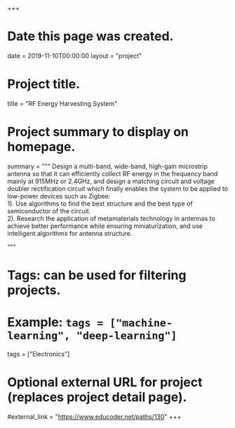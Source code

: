 +++
# Date this page was created.
date = 2019-11-10T00:00:00
layout = "project"

# Project title.
title = "RF Energy Harvesting System"

# Project summary to display on homepage.
summary = """
  Design a multi-band, wide-band, high-gain microstrip antenna so that it can efficiently collect RF energy in the frequency band mainly at 915MHz or 2.4GHz, and design a matching circuit and voltage doubler rectification circuit which finally enables the system to be applied to low-power devices such as Zigbee:<br>
 1).  Use algorithms to find the best structure and the best type of semiconductor of the circuit.<br>
 2).  Research the application of metamaterials technology in antennas to achieve better performance while ensuring miniaturization, and use intelligent algorithms for antenna structure.
 
 """

# Tags: can be used for filtering projects.
# Example: `tags = ["machine-learning", "deep-learning"]`
tags = ["Electronics"]

# Optional external URL for project (replaces project detail page).
#external_link = "https://www.educoder.net/paths/130"
+++
